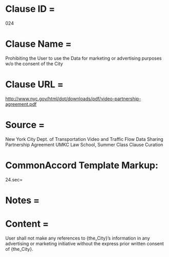 # Clause ID = 
024

# Clause Name = 
Prohibiting the User to use the Data for marketing or advertising purposes w/o the consent of the City 

# Clause URL = 
http://www.nyc.gov/html/dot/downloads/pdf/video-partnership-agreement.pdf

# Source = 
New York City Dept. of Transportation Video and Traffic Flow Data Sharing Partnership Agreement 
UMKC Law School, Summer Class Clause Curation

# CommonAccord Template Markup:   
24.sec=

# Notes = 

# Content =
User shall not make any references to {the_City}’s information in any advertising or marketing initiative without the express prior written consent of {the_City}.
